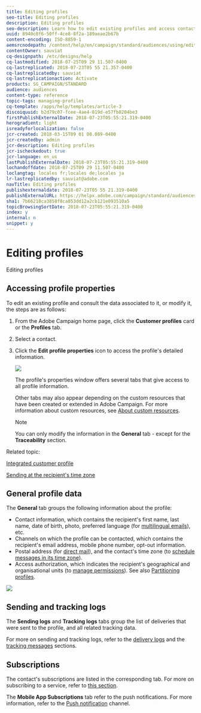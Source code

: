 ```yaml
---
title: Editing profiles
seo-title: Editing profiles
description: Editing profiles
seo-description: Learn how to edit existing profiles and access contact information, prefered channels, tracking logs, subscriptions, etc.
uuid: 8940c0f6-50ff-4ce8-8f2a-189aeae2b67b
content-encoding: ISO-8859-1
aemsrcnodepath: /content/help/en/campaign/standard/audiences/using/editing-profiles
contentOwner: sauviat
cq-designpath: /etc/designs/help
cq-lastmodified: 2018-07-25T09 29 11.507-0400
cq-lastreplicated: 2018-07-23T05 55 21.357-0400
cq-lastreplicatedby: sauviat
cq-lastreplicationaction: Activate
products: SG_CAMPAIGN/STANDARD
audience: audiences
content-type: reference
topic-tags: managing-profiles
cq-template: /apps/help/templates/article-3
discoiquuid: b2d79c07-fcee-4ae4-819d-e57fb8204be3
firstPublishExternalDate: 2018-07-23T05:55:21.319-0400
herogradient: light
isreadyforlocalization: false
jcr-created: 2018-03-15T09 01 08.089-0400
jcr-createdby: admin
jcr-description: Editing profiles
jcr-ischeckedout: true
jcr-language: en_us
lastPublishExternalDate: 2018-07-23T05:55:21.319-0400
lochandoffdate: 2018-07-25T09 29 11.507-0400
loclangtag: locales fr;locales de;locales ja
lr-lastreplicatedby: sauviat@adobe.com
navTitle: Editing profiles
publishexternaldate: 2018-07-23T05 55 21.319-0400
publishExternalURL: https://helpx.adobe.com/campaign/standard/audiences/using/editing-profiles.html
sha1: 7b66218ca3858f8ca853dd12a2cb121e093510a5
topicBrowsingSortDate: 2018-07-23T05:55:21.319-0400
index: y
internal: n
snippet: y
---
```


# Editing profiles

Editing profiles

## Accessing profile properties

To edit an existing profile and consult the data associated to it, or modify it, the steps are as follows:

1. From the Adobe Campaign home page, click the **Customer profiles** card or the **Profiles** tab.
1. Select a contact.
1. Click the **Edit profile properties** icon to access the profile's detailed information.

   ![](assets/profile_creation2.png)

   The profile's properties window offers several tabs that give access to all profile information.

   Other tabs may also appear depending on the custom resources that have been created or extended in Adobe Campaign. For more information about custom resources, see [About custom resources](../../developing/using/data-model-concepts.md).

   >[!NOTE]
   >
   >You can only modify the information in the **General** tab - except for the **Traceability** section.

Related topic:

[Integrated customer profile](../../audiences/using/integrated-customer-profile.md)

[Sending at the recipient's time zone](../../sending/using/sending-messages-at-the-recipient-s-time-zone.md)

## General profile data

The **General** tab groups the following information about the profile:

* Contact information, which contains the recipient's first name, last name, date of birth, photo, preferred language (for [multilingual emails](../../channels/using/creating-a-multilingual-email.md)), etc.
* Channels on which the profile can be contacted, which contains the recipient's email address, mobile phone number, opt-out information. 
* Postal address (for [direct mail](../../channels/using/about-direct-mail.md)), and the contact's time zone (to [schedule messages in its time zone](../../sending/using/sending-messages-at-the-recipient-s-time-zone.md)).
* Access authorization, which indicates the recipient's geographical and organisational units (to [manage permissions](../../administration/using/about-access-management.md)). See also [Partitioning profiles](../../administration/using/organizational-and-geographical-units.md#partitioning-profiles).

![](assets/profile_creation4.png)

## Sending and tracking logs

The **Sending logs** and **Tracking logs** tabs group the list of deliveries that were sent to the profile, and all related tracking data.

For more on sending and tracking logs, refer to the [delivery logs](../../sending/using/monitoring-a-delivery.md#delivery-logs) and the [tracking messages](../../sending/using/tracking-messages.md) sections.

## Subscriptions

The contact's subscriptions are listed in the corresponding tab. For more on subscribing to a service, refer to [this section](../../audiences/using/about-subscriptions.md).

The **Mobile App Subscriptions** tab refer to the push notifications. For more information, refer to the [Push notification](../../channels/using/about-push-notifications.md) channel.

